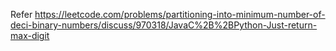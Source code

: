Refer https://leetcode.com/problems/partitioning-into-minimum-number-of-deci-binary-numbers/discuss/970318/JavaC%2B%2BPython-Just-return-max-digit